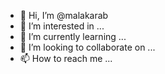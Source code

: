 - 👋 Hi, I’m @malakarab
- 👀 I’m interested in ...
- 🌱 I’m currently learning ...
- 💞️ I’m looking to collaborate on ...
- 📫 How to reach me ...

<!---
malakarab/malakarab is a ✨ special ✨ repository because its `README.md` (this file) appears on your GitHub profile.
You can click the Preview link to take a look at your changes.
--->
